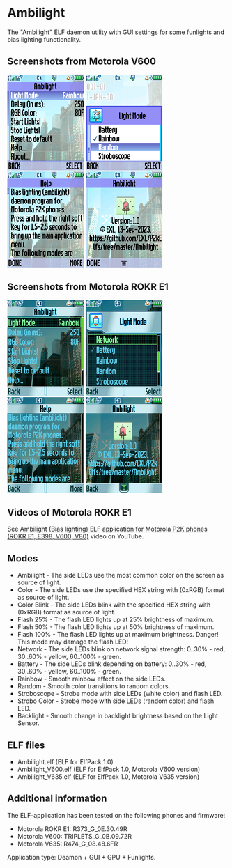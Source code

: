 Ambilight
=========

The "Ambilight" ELF daemon utility with GUI settings for some funlights and bias lighting functionality.

## Screenshots from Motorola V600

![Screenshot 1 of Ambilight from Motorola V600](../images/Screenshot_Ambilight_V600_1.png) ![Screenshot 2 of Ambilight from Motorola V600](../images/Screenshot_Ambilight_V600_2.png) ![Screenshot 3 of Ambilight from Motorola V600](../images/Screenshot_Ambilight_V600_3.png) ![Screenshot 4 of Ambilight from Motorola V600](../images/Screenshot_Ambilight_V600_4.png)

## Screenshots from Motorola ROKR E1

![Screenshot 1 of Ambilight from Motorola ROKR E1](../images/Screenshot_Ambilight_E1_1.png) ![Screenshot 2 of Ambilight from Motorola ROKR E1](../images/Screenshot_Ambilight_E1_2.png) ![Screenshot 3 of Ambilight from Motorola ROKR E1](../images/Screenshot_Ambilight_E1_3.png) ![Screenshot 4 of Ambilight from Motorola ROKR E1](../images/Screenshot_Ambilight_E1_4.png)

## Videos of Motorola ROKR E1

See [Ambilight (Bias lighting) ELF application for Motorola P2K phones (ROKR E1, E398, V600, V80)](https://www.youtube.com/watch?v=ilhGiRITd8U) video on YouTube.

## Modes

* Ambilight - The side LEDs use the most common color on the screen as source of light.
* Color - The side LEDs use the specified HEX string with (0xRGB) format as source of light.
* Color Blink - The side LEDs blink with the specified HEX string with (0xRGB) format as source of light.
* Flash 25% - The flash LED lights up at 25% brightness of maximum.
* Flash 50% - The flash LED lights up at 50% brightness of maximum.
* Flash 100% - The flash LED lights up at maximum brightness. Danger! This mode may damage the flash LED!
* Network - The side LEDs blink on network signal strength: 0..30% - red, 30..60% - yellow, 60..100% - green.
* Battery - The side LEDs blink depending on battery: 0..30% - red, 30..60% - yellow, 60..100% - green.
* Rainbow - Smooth rainbow effect on the side LEDs.
* Random - Smooth color transitions to random colors.
* Stroboscope - Strobe mode with side LEDs (white color) and flash LED.
* Strobo Color - Strobe mode with side LEDs (random color) and flash LED.
* Backlight - Smooth change in backlight brightness based on the Light Sensor.

## ELF files

* Ambilight.elf (ELF for ElfPack 1.0)
* Ambilight_V600.elf (ELF for ElfPack 1.0, Motorola V600 version)
* Ambilight_V635.elf (ELF for ElfPack 1.0, Motorola V635 version)

## Additional information

The ELF-application has been tested on the following phones and firmware:

* Motorola ROKR E1: R373_G_0E.30.49R
* Motorola V600: TRIPLETS_G_0B.09.72R
* Motorola V635: R474_G_08.48.6FR

Application type: Deamon + GUI + GPU + Funlights.
